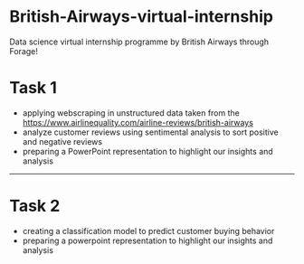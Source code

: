 # British-Airways-virtual-internship
Data science virtual internship programme by British Airways through Forage!

# Task 1
- applying webscraping in unstructured data taken from the https://www.airlinequality.com/airline-reviews/british-airways
- analyze customer reviews using sentimental analysis to sort positive and negative reviews
- preparing a PowerPoint representation to highlight our insights and analysis
 --------------------------------------------------------------------------------------
# Task 2 
- creating a classification model to predict customer buying behavior
- preparing a powerpoint representation to highlight our insights and analysis
